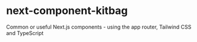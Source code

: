 # next-component-kitbag
Common or useful Next.js components - using the app router, Tailwind CSS and TypeScript
